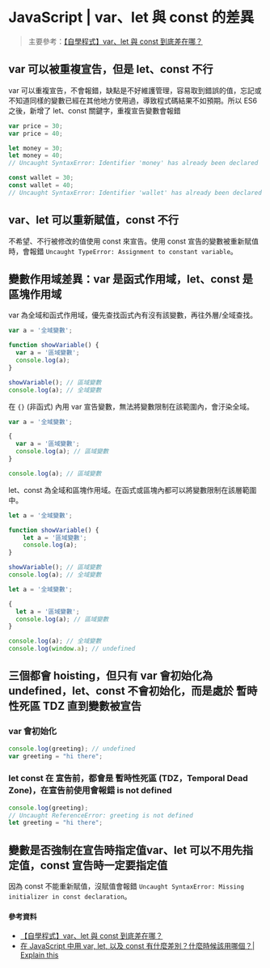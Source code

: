 # JavaScript | var、let 與 const 的差異
> 主要參考：<a href="https://vocus.cc/article/61e64209fd8978000115de66" target="_blank">【自學程式】var、let 與 const 到底差在哪？</a>

## var 可以被重複宣告，但是 let、const 不行
var 可以重複宣告，不會報錯，缺點是不好維護管理，容易取到錯誤的值，忘記或不知道同樣的變數已經在其他地方使用過，導致程式碼結果不如預期。所以 ES6 之後，新增了 let、const 關鍵字，重複宣告變數會報錯

```js
var price = 30;
var price = 40;

let money = 30;
let money = 40;
// Uncaught SyntaxError: Identifier 'money' has already been declared

const wallet = 30;
const wallet = 40;
// Uncaught SyntaxError: Identifier 'wallet' has already been declared

```

## var、let 可以重新賦值，const 不行
不希望、不行被修改的值使用 const 來宣告。使用 const 宣告的變數被重新賦值時，會報錯 `Uncaught TypeError: Assignment to constant variable`。


## 變數作用域差異：var 是函式作用域，let、const 是區塊作用域
var 為全域和函式作用域，優先查找函式內有沒有該變數，再往外層/全域查找。

```js
var a = '全域變數';

function showVariable() {
  var a = '區域變數';
  console.log(a);
}

showVariable(); // 區域變數
console.log(a); // 全域變數
```

在 `{}` (非函式) 內用 var 宣告變數，無法將變數限制在該範圍內，會汙染全域。

```js
var a = '全域變數';

{
  var a = '區域變數';
  console.log(a); // 區域變數
}

console.log(a); // 區域變數
```

let、const 為全域和區塊作用域。在函式或區塊內都可以將變數限制在該層範圍中。
```js
let a = '全域變數';

function showVariable() {
    let a = '區域變數';
    console.log(a);
}

showVariable(); // 區域變數
console.log(a); // 全域變數
```
```js
let a = '全域變數';

{
  let a = '區域變數';
  console.log(a); // 區域變數
}

console.log(a); // 全域變數
console.log(window.a); // undefined
```

## 三個都會 hoisting，但只有 var 會初始化為 undefined，let、const 不會初始化，而是處於 暫時性死區 TDZ 直到變數被宣告

### var 會初始化
```js
console.log(greeting); // undefined
var greeting = "hi there";
```

### let const 在 宣告前，都會是 暫時性死區 (TDZ，Temporal Dead Zone)，在宣告前使用會報錯 is not defined
```js
console.log(greeting); 
// Uncaught ReferenceError: greeting is not defined
let greeting = "hi there";
```

## 變數是否強制在宣告時指定值var、let 可以不用先指定值，const 宣告時一定要指定值
因為 const 不能重新賦值，沒賦值會報錯 `Uncaught SyntaxError: Missing initializer in const declaration`。

#### 參考資料
* <a href="https://vocus.cc/article/61e64209fd8978000115de66" target="_blank">【自學程式】var、let 與 const 到底差在哪？</a>
* <a href="https://vocus.cc/article/61e64209fd8978000115de66" target="_blank">在 JavaScript 中用 var, let, 以及 const 有什麼差別？什麼時候該用哪個？| Explain this</a>